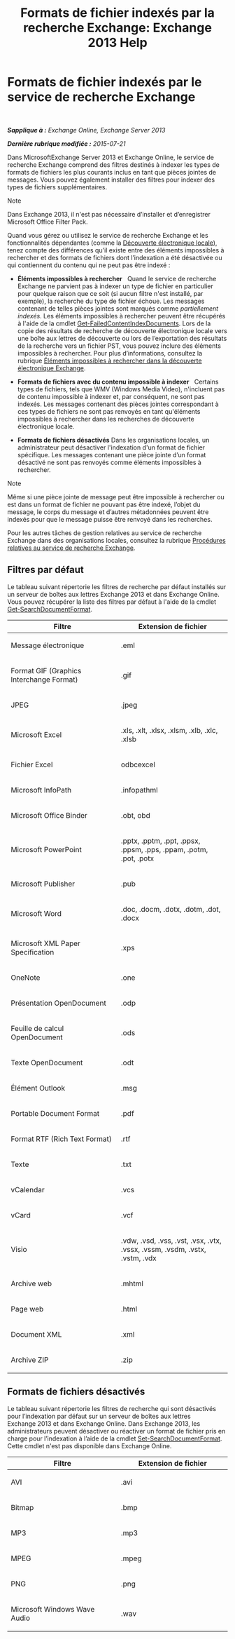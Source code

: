 ﻿---
title: 'Formats de fichier indexés par la recherche Exchange: Exchange 2013 Help'
TOCTitle: Formats de fichier indexés par le service de recherche Exchange
ms:assetid: e5110ac1-28e1-4554-acc3-85d08c997bc5
ms:mtpsurl: https://technet.microsoft.com/fr-fr/library/Ee633485(v=EXCHG.150)
ms:contentKeyID: 52063013
ms.date: 04/24/2018
mtps_version: v=EXCHG.150
ms.translationtype: HT
---

# Formats de fichier indexés par le service de recherche Exchange

 

_**Sapplique à :** Exchange Online, Exchange Server 2013_

_**Dernière rubrique modifiée :** 2015-07-21_

Dans MicrosoftExchange Server 2013 et Exchange Online, le service de recherche Exchange comprend des filtres destinés à indexer les types de formats de fichiers les plus courants inclus en tant que pièces jointes de messages. Vous pouvez également installer des filtres pour indexer des types de fichiers supplémentaires.

> [!NOTE]
> Dans Exchange 2013, il n'est pas nécessaire d’installer et d’enregistrer Microsoft Office Filter Pack.


Quand vous gérez ou utilisez le service de recherche Exchange et les fonctionnalités dépendantes (comme la [Découverte électronique locale](in-place-ediscovery-exchange-2013-help.md)), tenez compte des différences qu'il existe entre des éléments impossibles à rechercher et des formats de fichiers dont l’indexation a été désactivée ou qui contiennent du contenu qui ne peut pas être indexé :

  - **Éléments impossibles à rechercher**   Quand le service de recherche Exchange ne parvient pas à indexer un type de fichier en particulier pour quelque raison que ce soit (si aucun filtre n'est installé, par exemple), la recherche du type de fichier échoue. Les messages contenant de telles pièces jointes sont marqués comme *partiellement indexés*. Les éléments impossibles à rechercher peuvent être récupérés à l'aide de la cmdlet [Get-FailedContentIndexDocuments](https://technet.microsoft.com/fr-fr/library/dd351154\(v=exchg.150\)). Lors de la copie des résultats de recherche de découverte électronique locale vers une boîte aux lettres de découverte ou lors de l’exportation des résultats de la recherche vers un fichier PST, vous pouvez inclure des éléments impossibles à rechercher. Pour plus d’informations, consultez la rubrique [Éléments impossibles à rechercher dans la découverte électronique Exchange](unsearchable-items-in-exchange-ediscovery-exchange-2013-help.md).

  - **Formats de fichiers avec du contenu impossible à indexer**   Certains types de fichiers, tels que WMV (Windows Media Video), n'incluent pas de contenu impossible à indexer et, par conséquent, ne sont pas indexés. Les messages contenant des pièces jointes correspondant à ces types de fichiers ne sont pas renvoyés en tant qu'éléments impossibles à rechercher dans les recherches de découverte électronique locale.

  - **Formats de fichiers désactivés** Dans les organisations locales, un administrateur peut désactiver l'indexation d'un format de fichier spécifique. Les messages contenant une pièce jointe d’un format désactivé ne sont pas renvoyés comme éléments impossibles à rechercher.

> [!NOTE]
> Même si une pièce jointe de message peut être impossible à rechercher ou est dans un format de fichier ne pouvant pas être indexé, l’objet du message, le corps du message et d’autres métadonnées peuvent être indexés pour que le message puisse être renvoyé dans les recherches.


Pour les autres tâches de gestion relatives au service de recherche Exchange dans des organisations locales, consultez la rubrique [Procédures relatives au service de recherche Exchange](exchange-search-procedures-exchange-2013-help.md).

## Filtres par défaut

Le tableau suivant répertorie les filtres de recherche par défaut installés sur un serveur de boîtes aux lettres Exchange 2013 et dans Exchange Online. Vous pouvez récupérer la liste des filtres par défaut à l'aide de la cmdlet [Get-SearchDocumentFormat](https://technet.microsoft.com/fr-fr/library/jj873755\(v=exchg.150\)).


<table>
<colgroup>
<col style="width: 50%" />
<col style="width: 50%" />
</colgroup>
<thead>
<tr class="header">
<th>Filtre</th>
<th>Extension de fichier</th>
</tr>
</thead>
<tbody>
<tr class="odd">
<td><p>Message électronique</p></td>
<td><p>.eml</p></td>
</tr>
<tr class="even">
<td><p>Format GIF (Graphics Interchange Format)</p></td>
<td><p>.gif</p></td>
</tr>
<tr class="odd">
<td><p>JPEG</p></td>
<td><p>.jpeg</p></td>
</tr>
<tr class="even">
<td><p>Microsoft Excel</p></td>
<td><p>.xls, .xlt, .xlsx, .xlsm, .xlb, .xlc, .xlsb</p></td>
</tr>
<tr class="odd">
<td><p>Fichier Excel</p></td>
<td><p>odbcexcel</p></td>
</tr>
<tr class="even">
<td><p>Microsoft InfoPath</p></td>
<td><p>.infopathml</p></td>
</tr>
<tr class="odd">
<td><p>Microsoft Office Binder</p></td>
<td><p>.obt, obd</p></td>
</tr>
<tr class="even">
<td><p>Microsoft PowerPoint</p></td>
<td><p>.pptx, .pptm, .ppt, .ppsx, .ppsm, .pps, .ppam, .potm, .pot, .potx</p></td>
</tr>
<tr class="odd">
<td><p>Microsoft Publisher</p></td>
<td><p>.pub</p></td>
</tr>
<tr class="even">
<td><p>Microsoft Word</p></td>
<td><p>.doc, .docm, .dotx, .dotm, .dot, .docx</p></td>
</tr>
<tr class="odd">
<td><p>Microsoft XML Paper Specification</p></td>
<td><p>.xps</p></td>
</tr>
<tr class="even">
<td><p>OneNote</p></td>
<td><p>.one</p></td>
</tr>
<tr class="odd">
<td><p>Présentation OpenDocument</p></td>
<td><p>.odp</p></td>
</tr>
<tr class="even">
<td><p>Feuille de calcul OpenDocument</p></td>
<td><p>.ods</p></td>
</tr>
<tr class="odd">
<td><p>Texte OpenDocument</p></td>
<td><p>.odt</p></td>
</tr>
<tr class="even">
<td><p>Élément Outlook</p></td>
<td><p>.msg</p></td>
</tr>
<tr class="odd">
<td><p>Portable Document Format</p></td>
<td><p>.pdf</p></td>
</tr>
<tr class="even">
<td><p>Format RTF (Rich Text Format)</p></td>
<td><p>.rtf</p></td>
</tr>
<tr class="odd">
<td><p>Texte</p></td>
<td><p>.txt</p></td>
</tr>
<tr class="even">
<td><p>vCalendar</p></td>
<td><p>.vcs</p></td>
</tr>
<tr class="odd">
<td><p>vCard</p></td>
<td><p>.vcf</p></td>
</tr>
<tr class="even">
<td><p>Visio</p></td>
<td><p>.vdw, .vsd, .vss, .vst, .vsx, .vtx, .vssx, .vssm, .vsdm, .vstx, .vstm, .vdx</p></td>
</tr>
<tr class="odd">
<td><p>Archive web</p></td>
<td><p>.mhtml</p></td>
</tr>
<tr class="even">
<td><p>Page web</p></td>
<td><p>.html</p></td>
</tr>
<tr class="odd">
<td><p>Document XML</p></td>
<td><p>.xml</p></td>
</tr>
<tr class="even">
<td><p>Archive ZIP</p></td>
<td><p>.zip</p></td>
</tr>
</tbody>
</table>


## Formats de fichiers désactivés

Le tableau suivant répertorie les filtres de recherche qui sont désactivés pour l’indexation par défaut sur un serveur de boîtes aux lettres Exchange 2013 et dans Exchange Online. Dans Exchange 2013, les administrateurs peuvent désactiver ou réactiver un format de fichier pris en charge pour l’indexation à l’aide de la cmdlet [Set-SearchDocumentFormat](https://technet.microsoft.com/fr-fr/library/jj873756\(v=exchg.150\)). Cette cmdlet n'est pas disponible dans Exchange Online.


<table>
<colgroup>
<col style="width: 50%" />
<col style="width: 50%" />
</colgroup>
<thead>
<tr class="header">
<th>Filtre</th>
<th>Extension de fichier</th>
</tr>
</thead>
<tbody>
<tr class="odd">
<td><p>AVI</p></td>
<td><p>.avi</p></td>
</tr>
<tr class="even">
<td><p>Bitmap</p></td>
<td><p>.bmp</p></td>
</tr>
<tr class="odd">
<td><p>MP3</p></td>
<td><p>.mp3</p></td>
</tr>
<tr class="even">
<td><p>MPEG</p></td>
<td><p>.mpeg</p></td>
</tr>
<tr class="odd">
<td><p>PNG</p></td>
<td><p>.png</p></td>
</tr>
<tr class="even">
<td><p>Microsoft Windows Wave Audio</p></td>
<td><p>.wav</p></td>
</tr>
</tbody>
</table>

